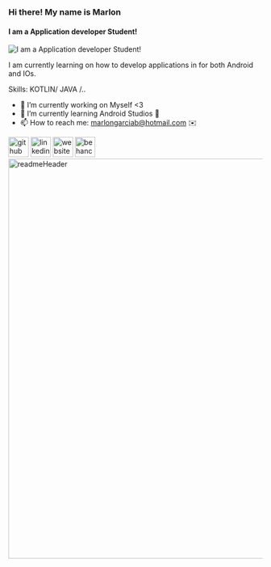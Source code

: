 ### Hi there! My name is Marlon
#### I am a Application developer Student!
![I am a Application developer Student!]([https://user-images.githubusercontent.com/94327966/205759467-1ec2f583-314e-432c-9a61-e4e7c440746c.png]([https://user-images.githubusercontent.com/94327966/205760323-502cc839-8853-474f-8046-109e13c5f2f1.png](https://user-images.githubusercontent.com/94327966/205760485-84a9f030-a08c-485b-b8a4-6c544077e759.png)))

I am currently learning on how to develop applications in for both Android and IOs.

Skills: KOTLIN/ JAVA /..

- 🔭 I’m currently working on Myself <3  
- 🌱 I’m currently learning Android Studios 🤘 
- 📫 How to reach me: marlongarciab@hotmail.com ✉️                                                                                  


[<img src='https://cdn.jsdelivr.net/npm/simple-icons@3.0.1/icons/github.svg' alt='github' height='40'>](https://github.com/https://github.com/MarlonGarciaBermejo)  [<img src='https://cdn.jsdelivr.net/npm/simple-icons@3.0.1/icons/linkedin.svg' alt='linkedin' height='40'>](https://www.linkedin.com/in/https://www.linkedin.com/in/marlon-garcia-bermejo-29a341131//)  [<img src='https://cdn.jsdelivr.net/npm/simple-icons@3.0.1/icons/icloud.svg' alt='website' height='40'>](https://marlongarcia.myportfolio.com/)  [<img src='https://cdn.jsdelivr.net/npm/simple-icons@3.0.1/icons/behance.svg' alt='behance' height='40'>](https://www.behance.net/MarlonGarciaBermejo)  
<img width="791" alt="readmeHeader" src="https://user-images.githubusercontent.com/94327966/205760485-84a9f030-a08c-485b-b8a4-6c544077e759.png">
